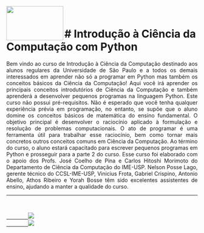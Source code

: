<p><img src="https://d3njjcbhbojbot.cloudfront.net/api/utilities/v1/imageproxy/https://s3.amazonaws.com/coursera_assets/xdp/partnerLogos/svg/usp.svg?auto=format%2Ccompress&dpr=1&h=70" align="left" height="90px" width="150px">
    <br>
    <h1># Introdução à Ciência da Computação com Python</h1> 
    <p align="justify">Bem vindo ao curso de Introdução à Ciência da Computação destinado aos alunos regulares da Universidade de São Paulo e a todos os demais interessados em aprender não só a programar em Python mas também os conceitos básicos da Ciência da Computação!
    Aqui você irá aprender os principais conceitos introdutórios de Ciência da Computação e também aprenderá a desenvolver pequenos programas na linguagem Python. 
    Este curso não possui pré-requisitos. Não é esperado que você tenha qualquer experiência prévia em programação, no entanto, se supõe que o aluno domine os conceitos básicos de matemática do ensino fundamental.
    O objetivo principal é desenvolver o raciocínio aplicado à formulação e resolução de problemas computacionais. O ato de programar é uma ferramenta útil para trabalhar esse raciocínio, bem como tornar mais concretos outros conceitos comuns em Ciência da Computação.
    Ao término do curso, o aluno estará capacitado para escrever pequenos programas em Python e prosseguir para a parte 2 do curso.
    Esse curso foi elaborado com o apoio dos Profs. José Coelho de Pina e Carlos Hitoshi Morimoto do Departamento de Ciência da Computação do IME-USP. 
    Nelson Posse Lago, gerente técnico do CCSL-IME-USP, Vinicius Frota, Gabriel Crispino, Antonio Abello, Athos Ribeiro e Yorah Bosse têm sido excelentes assistentes de ensino, ajudando a manter a qualidade do curso.</p>
</p>      

---

<br>
    <code><a href="https:/discord.com">
        <img src="https://img.shields.io/badge/Léo Albergaria%20-%237289DA.svg?&style=for-the-badge&logo=discord&logoColor=white" /></a></code>
    <code><a href="https://www.linkedin.com/in/adm-leo-albergaria/">
        <img src="https://img.shields.io/badge/linkedin%20-%230077B5.svg?&style=for-the-badge&logo=linkedin&logoColor=white" /></a></code>
<br>     


